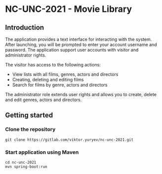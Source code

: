 # NC-UNC-2021 - Movie Library

## Introduction
The application provides a text interface for interacting with the system.
After launching, you will be prompted to enter your account username and password.
The application support user accounts with visitor and administrator rights.

The visitor has access to the following actions:  
- View lists with all films, genres, actors and directors
- Creating, deleting and editing films
- Search for films by genre, actors and directors

The administrator role extends user rights and allows you to create, delete and edit genres, actors and directors.


## Getting started
### Clone the repository
```
git clone https://gitlab.com/viktor.yuryev/nc-unc-2021.git
```
### Start application using Maven
```
cd nc-unc-2021
mvn spring-boot:run
```

